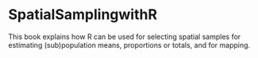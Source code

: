 # SpatialSamplingwithR
This book explains how R can be used for selecting spatial samples for estimating (sub)population means, proportions or totals, and for mapping. 
